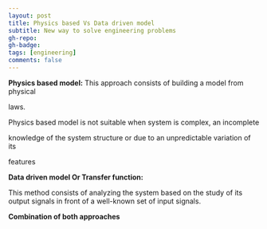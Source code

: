 ```yaml
---
layout: post
title: Physics based Vs Data driven model
subtitle: New way to solve engineering problems
gh-repo:
gh-badge:
tags: [engineering]
comments: false
---
```


**Physics based model:** This approach consists of building a model from physical

laws.

Physics based model is not suitable when system is complex, an incomplete

knowledge of the system structure or due to an unpredictable variation of its

features

  

**Data driven model Or Transfer function:**

This method consists of analyzing the system based on the study of its output signals in front of a well-known set of input signals.

  

**Combination of both approaches**